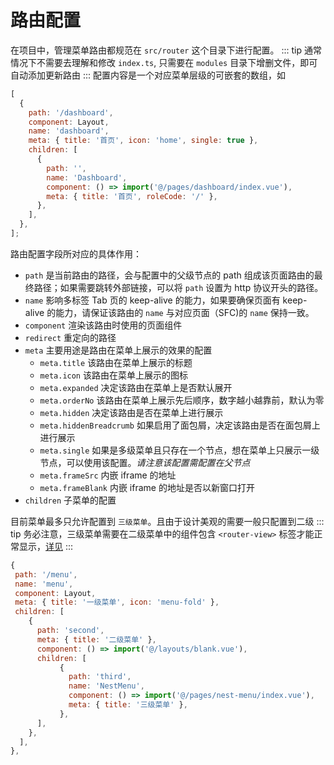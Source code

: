 # 路由配置
在项目中，管理菜单路由都规范在 `src/router` 这个目录下进行配置。
::: tip
通常情况下不需要去理解和修改 `index.ts`, 只需要在 `modules` 目录下增删文件，即可自动添加更新路由
:::
配置内容是一个对应菜单层级的可嵌套的数组，如
``` js
[
  {
    path: '/dashboard',
    component: Layout,
    name: 'dashboard',
    meta: { title: '首页', icon: 'home', single: true },
    children: [
      {
        path: '',
        name: 'Dashboard',
        component: () => import('@/pages/dashboard/index.vue'),
        meta: { title: '首页', roleCode: '/' },
      },
    ],
  },
];
```

路由配置字段所对应的具体作用：
<ul>
  <li><code>path</code> 是当前路由的路径，会与配置中的父级节点的 path 组成该页面路由的最终路径；如果需要跳转外部链接，可以将 <code>path</code> 设置为 http 协议开头的路径。</li>
  <li><code>name</code> 影响多标签 Tab 页的 keep-alive 的能力，如果要确保页面有 keep-alive 的能力，请保证该路由的 <code>name</code> 与对应页面（SFC)的 <code>name</code> 保持一致。</li>
  <li><code>component</code> 渲染该路由时使用的页面组件</li>
  <li><code>redirect</code> 重定向的路径</li>
  <li>
    <code>meta</code> 主要用途是路由在菜单上展示的效果的配置
    <ul>
      <li><code>meta.title</code> 该路由在菜单上展示的标题</li>
      <li><code>meta.icon</code> 该路由在菜单上展示的图标</li>
      <li><code>meta.expanded</code> 决定该路由在菜单上是否默认展开</li>
      <li><code>meta.orderNo</code> 该路由在菜单上展示先后顺序，数字越小越靠前，默认为零</li>
      <li><code>meta.hidden</code> 决定该路由是否在菜单上进行展示</li>
      <li><code>meta.hiddenBreadcrumb</code> 如果启用了面包屑，决定该路由是否在面包屑上进行展示</li>
      <li><code>meta.single</code> 如果是多级菜单且只存在一个节点，想在菜单上只展示一级节点，可以使用该配置。<em>请注意该配置需配置在父节点</em></li>
      <li><code>meta.frameSrc</code> 内嵌 iframe 的地址</li>
      <li><code>meta.frameBlank</code> 内嵌 iframe 的地址是否以新窗口打开</li>
    </ul>
  </li>
  <li><code>children</code> 子菜单的配置</li>
</ul>

目前菜单最多只允许配置到 `三级菜单`。且由于设计美观的需要一般只配置到二级
::: tip
务必注意，三级菜单需要在二级菜单中的组件包含 `<router-view>` 标签才能正常显示，[详见](https://router.vuejs.org/zh/guide/essentials/nested-routes.html)
:::
```js
{
 path: '/menu',
 name: 'menu',
 component: Layout,
 meta: { title: '一级菜单', icon: 'menu-fold' },
 children: [
    {
      path: 'second',
      meta: { title: '二级菜单' },
      component: () => import('@/layouts/blank.vue'),
      children: [
           {
             path: 'third',
             name: 'NestMenu',
             component: () => import('@/pages/nest-menu/index.vue'),
             meta: { title: '三级菜单' },
           },
      ],
    },
  ],
},
```